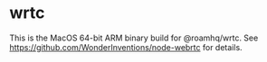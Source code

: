 # wrtc

This is the MacOS 64-bit ARM binary build for @roamhq/wrtc.
See https://github.com/WonderInventions/node-webrtc for details.
